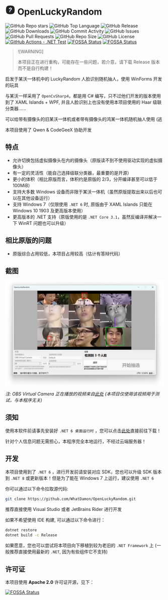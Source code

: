 # <img src="assets/openluckyrandom.png" width="32" height="32"/> OpenLuckyRandom

![GitHub Repo stars](https://img.shields.io/github/stars/WhatDamon/OpenLuckyRandom)
![GitHub Top Language](https://img.shields.io/github/languages/top/WhatDamon/OpenLuckyRandom)
![GitHub Release](https://img.shields.io/github/v/release/WhatDamon/OpenLuckyRandom)
![GitHub Downloads](https://img.shields.io/github/downloads/WhatDamon/OpenLuckyRandom/total)
![GitHub Commit Activity](https://img.shields.io/github/commit-activity/t/WhatDamon/OpenLuckyRandom)
![GitHub Issues](https://img.shields.io/github/issues/WhatDamon/OpenLuckyRandom)
![GitHub Pull Requests](https://img.shields.io/github/issues-pr/WhatDamon/OpenLuckyRandom)
![GitHub Repo Size](https://img.shields.io/github/repo-size/WhatDamon/OpenLuckyRandom)
![GitHub License](https://img.shields.io/github/license/WhatDamon/OpenLuckyRandom)
[![GitHub Actions - .NET Test](https://github.com/WhatDamon/OpenLuckyRandom/actions/workflows/test.yml/badge.svg)](https://github.com/WhatDamon/OpenLuckyRandom/actions)
[![FOSSA Status](https://app.fossa.com/api/projects/git%2Bgithub.com%2FWhatDamon%2FOpenLuckyRandom.svg?type=shield)](https://app.fossa.com/projects/git%2Bgithub.com%2FWhatDamon%2FOpenLuckyRandom?ref=badge_shield)
[![FOSSA Status](https://app.fossa.com/api/projects/git%2Bgithub.com%2FWhatDamon%2FOpenLuckyRandom.svg?type=shield&issueType=security)](https://app.fossa.com/projects/git%2Bgithub.com%2FWhatDamon%2FOpenLuckyRandom?ref=badge_shield&issueType=security)

> ![WARNING]
> 
> 本项目正在进行重构，可能存在一些问题，若介意，请下载 Release 版本而不是自行构建！

启发于某沃一体机中的 LuckyRandom 人脸识别随机抽人，使用 WinForms 开发的玩具

与某沃一样采用了 `OpenCvSharp4`，都是用 C# 编写，只不过他们开发的版本使用到了 XAML Islands + WPF, 并且人脸识别上也没有使用本项目使用的 Haar 级联分类器......

可以给带有摄像头的旧某沃一体机或者带有摄像头的鸿某一体机随机抽人使用 (逃

本项目使用了 Qwen & CodeGeeX 协助开发

## 特点

- 允许切换包括虚拟摄像头在内的摄像头（原版读不到不使用驱动实现的虚拟摄像头）
- 有一定的灵活性（能自己选择级联分类器，最重要的是开源）
- 更小的体积（相比原版而言，体积约是原版的 2/3，分开编译甚至可以低于 100MiB）
- 支持大多数 Windows 设备而非限于某沃一体机（虽然原版提取出来以后也可以在其他设备运行）
- 支持 Windows 7（仅限使用 `.NET 6` 时, 原版由于 XAML Islands 只能在 Windows 10 1903 及更高版本使用）
- 更高版本的 .NET 支持（原版使用的是 `.NET Core 3.1`，虽然反编译并解决一下 WinRT 问题也可以升级）

## 相比原版的问题

- 原版综合占用较低，本项目占用较高（估计有答辩代码）

## 截图

![主窗口](./screenshots/WndMain.png)

*注: OBS Virtual Camera 正在播放的视频来自[此处](https://www.bilibili.com/video/BV1ex411P7Kc) (本项目仅使用该视频用于测试，与本程序无关)*

## 须知

使用本软件前请事先安装好 `.NET 6 桌面运行时` ，您可以点击[此处](https://dotnet.microsoft.com/zh-cn/download/dotnet/6.0)直接前往下载！

针对个人信息问题无需担心，本程序完全本地运行，不经过云端服务器！

## 开发

本项目使用到了 `.NET 6` ，进行开发前请安装对应 SDK，您也可以升级 SDK 版本到 `.NET 8` 或更新版本！但是为了能在 Windows 7 上运行，建议使用 `.NET 6`

你可以通过以下命令拉取源代码:

~~~bash
git clone https://github.com/WhatDamon/OpenLuckyRandom.git
~~~

推荐直接使用 Visual Studio 或者 JetBrains Rider 进行开发

如果不希望使用 IDE 构建, 可以通过以下命令进行：

~~~bash
dotnet restore
dotnet build -c Release
~~~

如果愿意，您也可以尝试将本项目向下移植到较为老旧的 `.NET Framework` 上 (一般推荐直接使用最新的 `.NET`, 因为有些组件它不支持)

## 许可证

本项目使用 **Apache 2.0** 许可证开源，见下：

[![FOSSA Status](https://app.fossa.com/api/projects/git%2Bgithub.com%2FWhatDamon%2FOpenLuckyRandom.svg?type=large)](https://app.fossa.com/projects/git%2Bgithub.com%2FWhatDamon%2FOpenLuckyRandom?ref=badge_large)